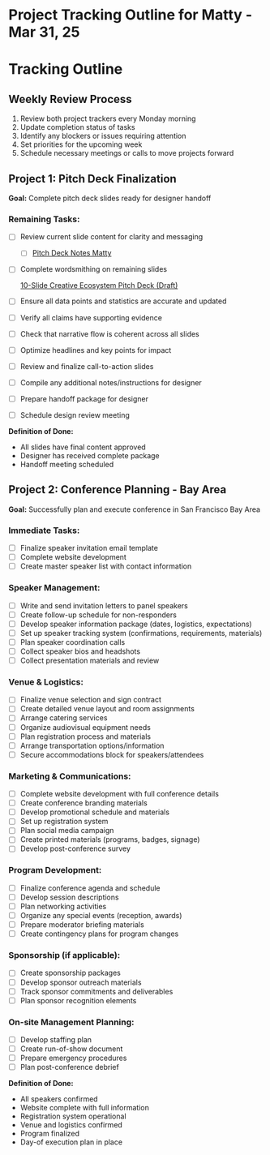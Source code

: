 # Project Tracking Outline for Matty - Mar 31, 25

# Tracking Outline

## Weekly Review Process

1. Review both project trackers every Monday morning
2. Update completion status of tasks
3. Identify any blockers or issues requiring attention
4. Set priorities for the upcoming week
5. Schedule necessary meetings or calls to move projects forward

## Project 1: Pitch Deck Finalization

**Goal:** Complete pitch deck slides ready for designer handoff

### Remaining Tasks:

- [ ]  Review current slide content for clarity and messaging
    - [ ]  [Pitch Deck Notes Matty](Pitch%20Deck%20Notes%20Matty%201b4faa2a7b8a8040a95cf01a2c19a548.md)
- [ ]  Complete wordsmithing on remaining slides
    
    [10-Slide Creative Ecosystem Pitch Deck (Draft)](10-Slide%20Creative%20Ecosystem%20Pitch%20Deck%20(Draft)%201c8faa2a7b8a805b9988d8f13c4fe5d8.md)
    
- [ ]  Ensure all data points and statistics are accurate and updated
- [ ]  Verify all claims have supporting evidence
- [ ]  Check that narrative flow is coherent across all slides
- [ ]  Optimize headlines and key points for impact
- [ ]  Review and finalize call-to-action slides
- [ ]  Compile any additional notes/instructions for designer
- [ ]  Prepare handoff package for designer
- [ ]  Schedule design review meeting

**Definition of Done:**

- All slides have final content approved
- Designer has received complete package
- Handoff meeting scheduled

## Project 2: Conference Planning - Bay Area

**Goal:** Successfully plan and execute conference in San Francisco Bay Area

### Immediate Tasks:

- [ ]  Finalize speaker invitation email template
- [ ]  Complete website development
- [ ]  Create master speaker list with contact information

### Speaker Management:

- [ ]  Write and send invitation letters to panel speakers
- [ ]  Create follow-up schedule for non-responders
- [ ]  Develop speaker information package (dates, logistics, expectations)
- [ ]  Set up speaker tracking system (confirmations, requirements, materials)
- [ ]  Plan speaker coordination calls
- [ ]  Collect speaker bios and headshots
- [ ]  Collect presentation materials and review

### Venue & Logistics:

- [ ]  Finalize venue selection and sign contract
- [ ]  Create detailed venue layout and room assignments
- [ ]  Arrange catering services
- [ ]  Organize audiovisual equipment needs
- [ ]  Plan registration process and materials
- [ ]  Arrange transportation options/information
- [ ]  Secure accommodations block for speakers/attendees

### Marketing & Communications:

- [ ]  Complete website development with full conference details
- [ ]  Create conference branding materials
- [ ]  Develop promotional schedule and materials
- [ ]  Set up registration system
- [ ]  Plan social media campaign
- [ ]  Create printed materials (programs, badges, signage)
- [ ]  Develop post-conference survey

### Program Development:

- [ ]  Finalize conference agenda and schedule
- [ ]  Develop session descriptions
- [ ]  Plan networking activities
- [ ]  Organize any special events (reception, awards)
- [ ]  Prepare moderator briefing materials
- [ ]  Create contingency plans for program changes

### Sponsorship (if applicable):

- [ ]  Create sponsorship packages
- [ ]  Develop sponsor outreach materials
- [ ]  Track sponsor commitments and deliverables
- [ ]  Plan sponsor recognition elements

### On-site Management Planning:

- [ ]  Develop staffing plan
- [ ]  Create run-of-show document
- [ ]  Prepare emergency procedures
- [ ]  Plan post-conference debrief

**Definition of Done:**

- All speakers confirmed
- Website complete with full information
- Registration system operational
- Venue and logistics confirmed
- Program finalized
- Day-of execution plan in place